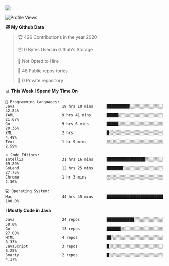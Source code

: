 
<a href="https://github.com/helloworlde">
  <img align="" src="https://github-readme-stats.vercel.app/api?username=helloworlde&show_icons=true&count_private=true" />
</a>

<!--START_SECTION:waka-->
![Profile Views](http://img.shields.io/badge/Profile%20Views-32-blue)

**🐱 My Github Data** 

> 🏆 426 Contributions in the year 2020
 > 
> 📦 0 Bytes Used in Github's Storage 
 > 
> 🚫 Not Opted to Hire
 > 
> 📜 48 Public repositories
 > 
> 🔑 0 Private repository 
 > 
📊 **This Week I Spend My Time On** 

```text
💬 Programming Languages: 
Java                     19 hrs 10 mins      ██████████░░░░░░░░░░░░░░░   42.84% 
YAML                     9 hrs 41 mins       █████░░░░░░░░░░░░░░░░░░░░   21.67% 
Go                       9 hrs 6 mins        █████░░░░░░░░░░░░░░░░░░░░   20.36% 
XML                      2 hrs               █░░░░░░░░░░░░░░░░░░░░░░░░   4.49% 
Text                     1 hr 9 mins         ░░░░░░░░░░░░░░░░░░░░░░░░░   2.59%

🔥 Code Editors: 
IntelliJ                 31 hrs 16 mins      █████████████████░░░░░░░░   69.89% 
GoLand                   12 hrs 25 mins      ███████░░░░░░░░░░░░░░░░░░   27.75% 
Chrome                   1 hr 3 mins         ░░░░░░░░░░░░░░░░░░░░░░░░░   2.36%

💻 Operating System: 
Mac                      44 hrs 45 mins      █████████████████████████   100.0%

```

**I Mostly Code in Java** 

```text
Java                     24 repos            ████████████░░░░░░░░░░░░░   50.0% 
Go                       13 repos            ██████░░░░░░░░░░░░░░░░░░░   27.08% 
HTML                     4 repos             ██░░░░░░░░░░░░░░░░░░░░░░░   8.33% 
JavaScript               3 repos             █░░░░░░░░░░░░░░░░░░░░░░░░   6.25% 
Smarty                   2 repos             █░░░░░░░░░░░░░░░░░░░░░░░░   4.17%

```



<!--END_SECTION:waka-->
